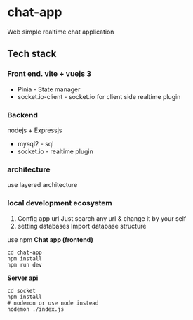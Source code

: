 # chat-app
Web simple realtime chat application


## Tech stack
### Front end. vite + vuejs 3
- Pinia - State manager
- socket.io-client - socket.io for client side realtime plugin

### Backend
nodejs + Expressjs
- mysql2 - sql
- socket.io - realtime plugin

### architecture 
use layered architecture


### local development ecosystem
1. Config app url
   Just search any url & change it by your self
2. setting databases
   Import database structure


use npm
**Chat app (frontend)**
```
cd chat-app
npm install
npm run dev
```

**Server api**
```
cd socket
npm install
# nodemon or use node instead
nodemon ./index.js
```

